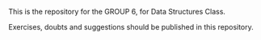 This is the repository for the GROUP 6, for Data Structures Class.

Exercises, doubts and suggestions should be published in this repository.

